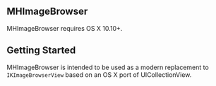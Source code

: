 ## MHImageBrowser ##

MHImageBrowser requires OS X 10.10+.

## Getting Started ##

MHImageBrowser is intended to be used as a modern replacement to `IKImageBrowserView` based on an OS X port of UICollectionView.